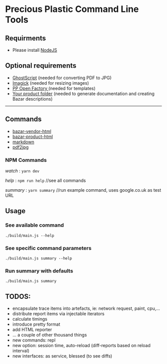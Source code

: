 # Precious Plastic Command Line Tools

## Requirments

- Please install [NodeJS](https://nodejs.org/en/download/)

## Optional requirements

- [GhostScript]() (needed for converting PDF to JPG)
- [Imagick](https://imagemagick.org/script/download.php) (needed for resizing images)
- [PP Open Factory ](https://github.com/plastic-hub/factory) (needed for templates)
- [Your product folder](https://github.com/plastic-hub/products) (needed to generate documentation and creating Bazar descriptions)


<hr/>

## Commands

- [bazar-vendor-html](./docs/commands/bazar)
- [bazar-product-html](./docs/commands/bazar)
- [markdown](./docs/commands/markdown)
- [pdf2jpg](./docs/commands/pdf2jpg)


### NPM Commands 

*watch*     : ```yarn dev```

*help*      : ```npm run help``` //see all commands

*summary*   : ```yarn summary``` //run example command, uses google.co.uk as test URL

## Usage

### See available command
    ./build/main.js --help

### See specific command parameters
    ./build/main.js summary --help

### Run summary with defaults
    ./build/main.js summary


## TODOS:

- encapsulate trace items into artefacts, ie: network request, paint, cpu,...
- distribute report items via injectable iterators
- calculate timings
- introduce pretty format
- add HTML reporter
- ... a couple of other thousand things
- new commands: repl
- new option: session time, auto-reload (diff-reports based on reload interval)
- new interfaces: as service, blessed (to see diffs)

